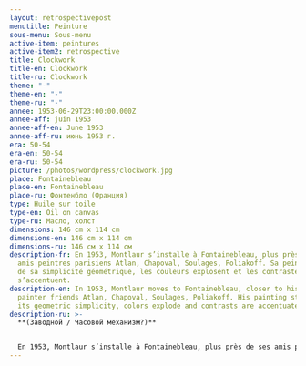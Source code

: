 ```yaml
---
layout: retrospectivepost
menutitle: Peinture
sous-menu: Sous-menu
active-item: peintures
active-item2: retrospective
title: Clockwork
title-en: Clockwork
title-ru: Clockwork
theme: "-"
theme-en: "-"
theme-ru: "-"
annee: 1953-06-29T23:00:00.000Z
annee-aff: juin 1953
annee-aff-en: June 1953
annee-aff-ru: июнь 1953 г.
era: 50-54
era-en: 50-54
era-ru: 50-54
picture: /photos/wordpress/clockwork.jpg
place: Fontainebleau
place-en: Fontainebleau
place-ru: Фонтенбло (Франция)
type: Huile sur toile
type-en: Oil on canvas
type-ru: Масло, холст
dimensions: 146 cm x 114 cm
dimensions-en: 146 cm x 114 cm
dimensions-ru: 146 см x 114 см
description-fr: En 1953, Montlaur s’installe à Fontainebleau, plus près de ses
  amis peintres parisiens Atlan, Chapoval, Soulages, Poliakoff. Sa peinture perd
  de sa simplicité géométrique, les couleurs explosent et les contrastes
  s’accentuent.
description-en: In 1953, Montlaur moves to Fontainebleau, closer to his Parisian
  painter friends Atlan, Chapoval, Soulages, Poliakoff. His painting style loses
  its geometric simplicity, colors explode and contrasts are accentuated.
description-ru: >-
  **(Заводной / Часовой механизм?)**


  En 1953, Montlaur s’installe à Fontainebleau, plus près de ses amis peintres parisiens Atlan, Chapoval, Soulages, Poliakoff. Sa peinture perd de sa simplicité géométrique, les couleurs explosent et les contrastes s’accentuent.
---
```

